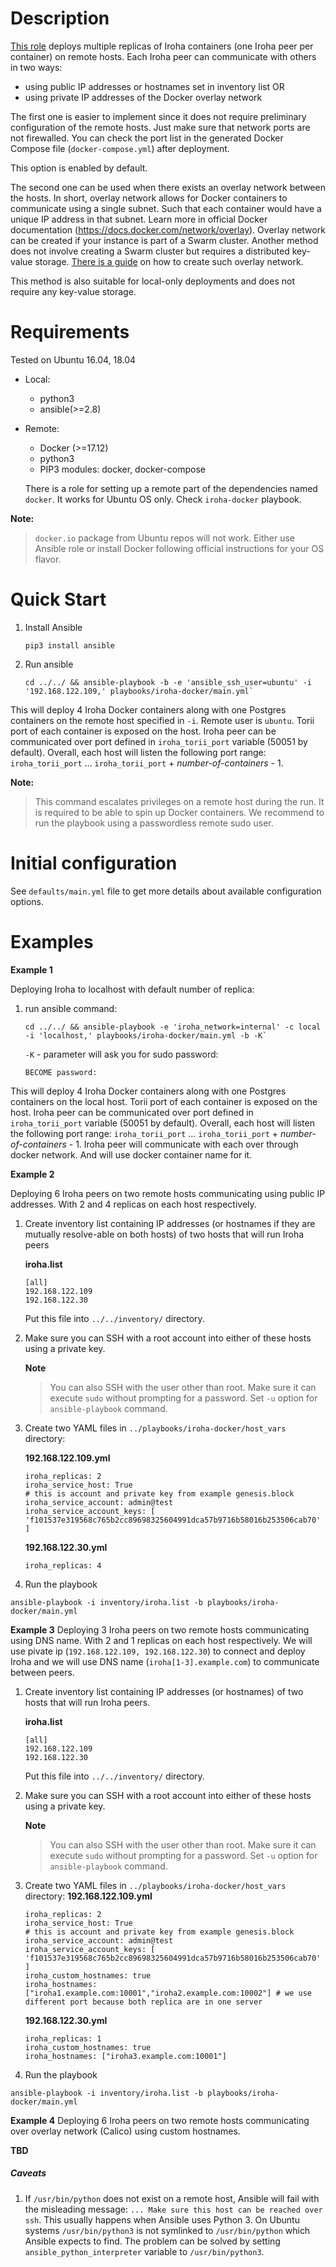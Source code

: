 # Description
[This role](https://github.com/hyperledger/iroha/tree/master/deploy/ansible/roles/iroha-docker) deploys multiple replicas of Iroha containers (one Iroha peer per container) on remote hosts. Each Iroha peer can communicate with others in two ways:
  - using public IP addresses or hostnames set in inventory list OR
  - using private IP addresses of the Docker overlay network

The first one is easier to implement since it does not require preliminary configuration of the remote hosts. Just make sure that network ports are not firewalled. You can check the port list in the generated Docker Compose file (`docker-compose.yml`) after deployment.

This option is enabled by default.

The second one can be used when there exists an overlay network between the hosts. In short, overlay network allows for Docker containers to communicate using a single subnet. Such that each container would have a unique IP address in that subnet. Learn more in official Docker documentation (https://docs.docker.com/network/overlay). Overlay network can be created if your instance is part of a Swarm cluster. Another method does not involve creating a Swarm cluster but requires a distributed key-value storage. [There is a guide](https://docker-k8s-lab.readthedocs.io/en/latest/docker/docker-etcd.html) on how to create such overlay network.

This method is also suitable for local-only deployments and does not require any key-value storage.

# Requirements
  Tested on Ubuntu 16.04, 18.04
  - Local:
    - python3
    - ansible(>=2.8)
  - Remote:
    - Docker (>=17.12)
    - python3
    - PIP3 modules: docker, docker-compose

    There is a role for setting up a remote part of the dependencies named `docker`. It works for Ubuntu OS only. Check `iroha-docker` playbook.

**Note:**
> `docker.io` package from Ubuntu repos will not work. Either use Ansible role or install Docker following official instructions for your OS flavor.

# Quick Start
1. Install Ansible
    ```
    pip3 install ansible
    ```
2. Run ansible 

    ```
    cd ../../ && ansible-playbook -b -e 'ansible_ssh_user=ubuntu' -i '192.168.122.109,' playbooks/iroha-docker/main.yml`
    ```

This will deploy 4 Iroha Docker containers along with one Postgres containers on the remote host specified in `-i`. Remote user is `ubuntu`. Torii port of each container is exposed on the host. Iroha peer can be communicated over port defined in `iroha_torii_port` variable (50051 by default). Overall, each host will listen the following port range: `iroha_torii_port` ... `iroha_torii_port` + *number-of-containers* - 1.

**Note:**
> This command escalates privileges on a remote host during the run. It is required to be able to spin up Docker containers. We recommend to run the playbook using a passwordless remote sudo user.

# Initial configuration

See `defaults/main.yml` file to get more details about available configuration options.

# Examples
**Example 1**
<!-- TODO: Cover more example cases -->
Deploying Iroha to localhost with default number of replica: 
1. run ansible command:

    ```
    cd ../../ && ansible-playbook -e 'iroha_network=internal' -c local  -i 'localhost,' playbooks/iroha-docker/main.yml -b -K`
    ```
    `-K` - parameter will ask you for sudo password: 
    ```
    BECOME password: 
    ```

This will deploy 4 Iroha Docker containers along with one Postgres containers on the local host. 
Torii port of each container is exposed on the host. 
Iroha peer can be communicated over port defined in `iroha_torii_port` variable (50051 by default). 
Overall, each host will listen the following port range: `iroha_torii_port` ... `iroha_torii_port` + *number-of-containers* - 1.
Iroha peer will communicate with each over through docker network. And will use docker container name for it. 

**Example 2**

Deploying 6 Iroha peers on two remote hosts communicating using public IP addresses. With 2 and 4 replicas on each host respectively.

1. Create inventory list containing IP addresses (or hostnames if they are mutually resolve-able on both hosts) of two hosts that will run Iroha peers

    **iroha.list**
    ```
    [all]
    192.168.122.109
    192.168.122.30
    ```

    Put this file into `../../inventory/` directory.
2. Make sure you can SSH with a root account into either of these hosts using a private key.

    **Note**
    > You can also SSH with the user other than root. Make sure it can execute `sudo` without prompting for a password. Set `-u` option for `ansible-playbook` command.

3. Create two YAML files in `../playbooks/iroha-docker/host_vars` directory:

    **192.168.122.109.yml**
    ```
    iroha_replicas: 2
    iroha_service_host: True
    # this is account and private key from example genesis.block
    iroha_service_account: admin@test
    iroha_service_account_keys: [ 'f101537e319568c765b2cc89698325604991dca57b9716b58016b253506cab70' ]
    ```

    **192.168.122.30.yml**
    ```
    iroha_replicas: 4
    ```

4. Run the playbook
```
ansible-playbook -i inventory/iroha.list -b playbooks/iroha-docker/main.yml
```
**Example 3**
Deploying 3 Iroha peers on two remote hosts communicating using DNS name. With 2 and 1 replicas on each host respectively.
We will use pivate ip (`192.168.122.109, 192.168.122.30`) to connect and deploy Iroha and we will use DNS name (`iroha[1-3].example.com`) to communicate between peers.

1. Create inventory list containing IP addresses (or hostnames) of two hosts that will run Iroha peers.

    **iroha.list**
    ```
    [all]
    192.168.122.109
    192.168.122.30
    ```

    Put this file into `../../inventory/` directory.

2. Make sure you can SSH with a root account into either of these hosts using a private key.

    **Note**
    > You can also SSH with the user other than root. Make sure it can execute `sudo` without prompting for a password. Set `-u` option for `ansible-playbook` command.

3. Create two YAML files in `../playbooks/iroha-docker/host_vars` directory:
    **192.168.122.109.yml**
    ```
    iroha_replicas: 2
    iroha_service_host: True
    # this is account and private key from example genesis.block
    iroha_service_account: admin@test
    iroha_service_account_keys: [ 'f101537e319568c765b2cc89698325604991dca57b9716b58016b253506cab70' ]
    iroha_custom_hostnames: true
    iroha_hostnames: ["iroha1.example.com:10001","iroha2.example.com:10002"] # we use different port because both replica are in one server
    ```

    **192.168.122.30.yml**
    ```
    iroha_replicas: 1
    iroha_custom_hostnames: true
    iroha_hostnames: ["iroha3.example.com:10001"]
    ```

 4. Run the playbook
```
ansible-playbook -i inventory/iroha.list -b playbooks/iroha-docker/main.yml
```

**Example 4**
Deploying 6 Iroha peers on two remote hosts communicating over overlay network (Calico) using custom hostnames.

**TBD**

##### Caveats
1. If `/usr/bin/python` does not exist on a remote host, Ansible will fail with the misleading message: `... Make sure this host can be reached over ssh`. This usually happens when Ansible uses Python 3. On Ubuntu systems `/usr/bin/python3` is not symlinked to `/usr/bin/python` which Ansible expects to find. The problem can be solved by setting `ansible_python_interpreter` variable to `/usr/bin/python3`.
